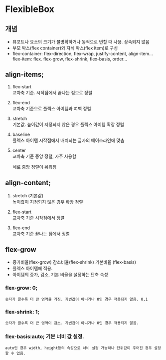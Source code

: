 # FlexibleBox
## 개념
* 뷰포트나 요소의 크기가 불명확하거나 동적으로 변할 때 사용.
상속되지 않음
* 부모 박스(flex container)와 자식 박스(flex item)로 구성
* flex-container: flex-direction, flex-wrap, justify-content, align-item...
flex-item: flex. flex-grow, flex-shrink, flex-basis, order...

## align-items;
1. flex-start  
	교차축 기준. 시작점에서 끝나는 점으로 정렬
2. flex-end  
	교차축 기준으로 플렉스 아이템과 여백 정렬
3. stretch  
	기본값. 높이값이 지정되지 않은 경우 플렉스 아이템 확장 정렬
4. baseline  
	플렉스 아이템 시작점에서 배치되는 글자의 베이스라인에 맞춤
5. center  
	교차축 기준 중앙 정렬, 자주 사용함
	
	세로 중앙 정렬이 쉬워짐

## align-content;
1. stretch (기본값)  
높이값이 지정되지 않은 경우 확장 정렬 

2. flex-start  
	교차축 기준 시작점에서 정렬
3. flex-end  
	교차축 기준 끝나는 점에서 정렬

## flex-grow
* 증가비율(flex-grow) 감소비율(flex-shrink) 기본비율 (flex-basis) 
* 플렉스 아이템에 적용.
* 아이템의 증가, 감소, 기본 비율을 설정하는 단축 속성

### flex-grow: 0; 
	숫자가 클수록 더 큰 영역을 가짐. 가변값이 아니거나 0인 경우 적용되지 않음. 0,1
### flex-shrink: 1; 
	숫자가 클수록 더 큰 영역이 감소. 가변갑이 아니거나 0인 경우 적용되지 않음.
### flex-basis:auto; 기본 너비 값 설정.  
	auto인 경우 width, height등의 속성으로 너비 설정 가능하나 단위값이 주어진 경우 설정할 수 없음.